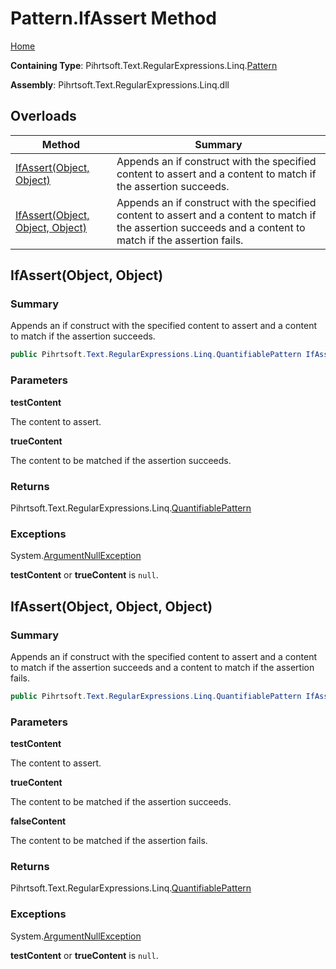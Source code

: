 # Pattern\.IfAssert Method

[Home](../../../../../../README.md)

**Containing Type**: Pihrtsoft\.Text\.RegularExpressions\.Linq\.[Pattern](../README.md)

**Assembly**: Pihrtsoft\.Text\.RegularExpressions\.Linq\.dll

## Overloads

| Method | Summary |
| ------ | ------- |
| [IfAssert(Object, Object)](#Pihrtsoft_Text_RegularExpressions_Linq_Pattern_IfAssert_System_Object_System_Object_) | Appends an if construct with the specified content to assert and a content to match if the assertion succeeds\. |
| [IfAssert(Object, Object, Object)](#Pihrtsoft_Text_RegularExpressions_Linq_Pattern_IfAssert_System_Object_System_Object_System_Object_) | Appends an if construct with the specified content to assert and a content to match if the assertion succeeds and a content to match if the assertion fails\. |

## IfAssert\(Object, Object\) <a name="Pihrtsoft_Text_RegularExpressions_Linq_Pattern_IfAssert_System_Object_System_Object_"></a>

### Summary

Appends an if construct with the specified content to assert and a content to match if the assertion succeeds\.

```csharp
public Pihrtsoft.Text.RegularExpressions.Linq.QuantifiablePattern IfAssert(object testContent, object trueContent)
```

### Parameters

**testContent**

The content to assert\.

**trueContent**

The content to be matched if the assertion succeeds\.

### Returns

Pihrtsoft\.Text\.RegularExpressions\.Linq\.[QuantifiablePattern](../../QuantifiablePattern/README.md)

### Exceptions

System\.[ArgumentNullException](https://docs.microsoft.com/en-us/dotnet/api/system.argumentnullexception)

**testContent** or **trueContent** is `null`\.

## IfAssert\(Object, Object, Object\) <a name="Pihrtsoft_Text_RegularExpressions_Linq_Pattern_IfAssert_System_Object_System_Object_System_Object_"></a>

### Summary

Appends an if construct with the specified content to assert and a content to match if the assertion succeeds and a content to match if the assertion fails\.

```csharp
public Pihrtsoft.Text.RegularExpressions.Linq.QuantifiablePattern IfAssert(object testContent, object trueContent, object falseContent)
```

### Parameters

**testContent**

The content to assert\.

**trueContent**

The content to be matched if the assertion succeeds\.

**falseContent**

The content to be matched if the assertion fails\.

### Returns

Pihrtsoft\.Text\.RegularExpressions\.Linq\.[QuantifiablePattern](../../QuantifiablePattern/README.md)

### Exceptions

System\.[ArgumentNullException](https://docs.microsoft.com/en-us/dotnet/api/system.argumentnullexception)

**testContent** or **trueContent** is `null`\.

